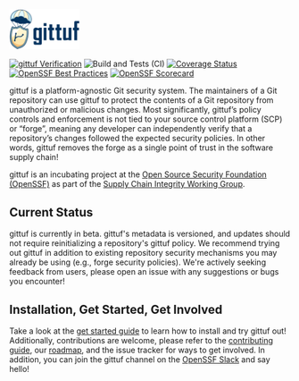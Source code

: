 <img src="https://raw.githubusercontent.com/gittuf/community/bd8b367fa91fab0fddaa1943e0131e90e04e6b10/artwork/PNG/gittuf_horizontal-color.png" alt="gittuf logo" width="25%"/>

[![gittuf Verification](https://github.com/gittuf/gittuf/actions/workflows/gittuf-verify.yml/badge.svg)](https://github.com/gittuf/gittuf/actions/workflows/gittuf-verify.yml)
![Build and Tests (CI)](https://github.com/gittuf/gittuf/actions/workflows/ci.yml/badge.svg)
[![Coverage Status](https://coveralls.io/repos/github/gittuf/gittuf/badge.svg)](https://coveralls.io/github/gittuf/gittuf)
[![OpenSSF Best Practices](https://www.bestpractices.dev/projects/7789/badge)](https://www.bestpractices.dev/projects/7789)
[![OpenSSF Scorecard](https://api.scorecard.dev/projects/github.com/gittuf/gittuf/badge)](https://scorecard.dev/viewer/?uri=github.com/gittuf/gittuf)

gittuf is a platform-agnostic Git security system. The maintainers of a Git
repository can use gittuf to protect the contents of a Git repository from
unauthorized or malicious changes. Most significantly, gittuf’s policy controls
and enforcement is not tied to your source control platform (SCP) or “forge”,
meaning any developer can independently verify that a repository’s changes
followed the expected security policies. In other words, gittuf removes the
forge as a single point of trust in the software supply chain!

gittuf is an incubating project at the [Open Source Security Foundation
(OpenSSF)] as part of the [Supply Chain Integrity Working Group].

## Current Status

gittuf is currently in beta. gittuf's metadata is versioned, and updates should
not require reinitializing a repository's gittuf policy. We recommend trying out
gittuf in addition to existing repository security mechanisms you may already be
using (e.g., forge security policies). We're actively seeking feedback from
users, please open an issue with any suggestions or bugs you encounter!

## Installation, Get Started, Get Involved

Take a look at the [get started guide] to learn how to install and try gittuf
out! Additionally, contributions are welcome, please refer to the [contributing
guide], our [roadmap], and the issue tracker for ways to get involved. In
addition, you can join the gittuf channel on the [OpenSSF Slack] and say hello! 

[contributing guide]: /CONTRIBUTING.md
[roadmap]: /docs/roadmap.md
[Open Source Security Foundation (OpenSSF)]: https://openssf.org/
[Supply Chain Integrity Working Group]: https://github.com/ossf/wg-supply-chain-integrity
[get started guide]: /docs/get-started.md
[OpenSSF Slack]: https://slack.openssf.org/
